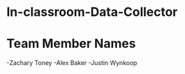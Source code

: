 # In-classroom-Data-Collector

# Team Member Names
  -Zachary Toney
  -Alex Baker
  -Justin Wynkoop
